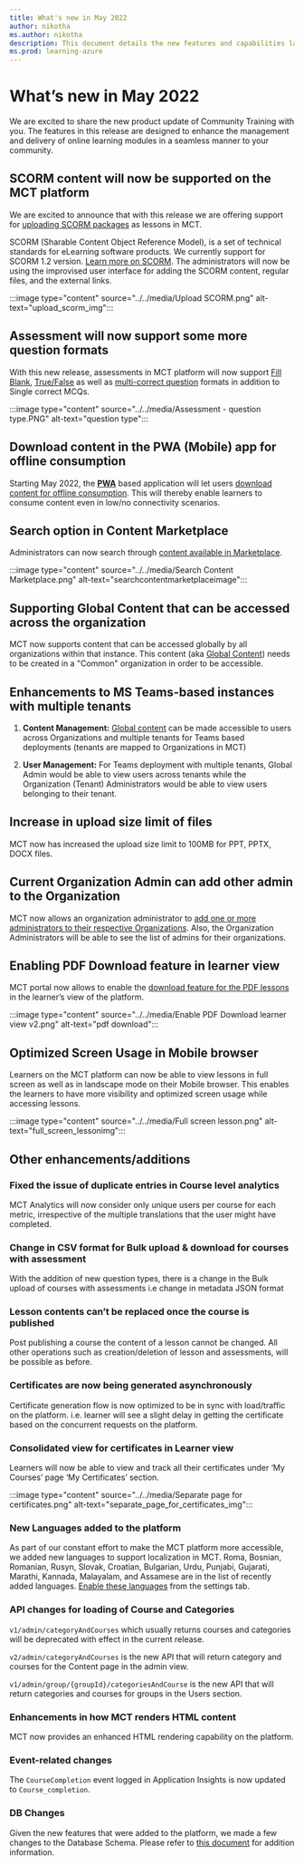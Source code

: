 ```yaml
---
title: What's new in May 2022
author: nikotha
ms.author: nikotha
description: This document details the new features and capabilities launched on Community Training in May 2022. 
ms.prod: learning-azure
---
```


# What’s new in May 2022

We are excited to share the new product update of Community Training with you. The features in this release are designed to enhance the management and delivery of online learning modules in a seamless manner to your community.

## SCORM content will now be supported on the MCT platform

We are excited to announce that with this release we are offering support for [uploading SCORM packages](../../content-management/create-content/create-course-category/upload-content-to-a-course.md#option-1-manually-add-content-for-each-lesson-in-a-course) as lessons in MCT.

SCORM (Sharable Content Object Reference Model), is a set of technical standards for eLearning software products. We currently support for SCORM 1.2 version. [Learn more on SCORM](https://scorm.com/). The administrators will now be using the improvised user interface for adding the SCORM content, regular files, and the external links.

:::image type="content" source="../../media/Upload SCORM.png" alt-text="upload_scorm_img":::

## Assessment will now support some more question formats

With this new release, assessments in MCT platform will now support [Fill Blank](../../content-management/create-content/create-course-category/add-assessments-to-a-course.md#fill-in-the-blank-question), [True/False](../../content-management/create-content/create-course-category/add-assessments-to-a-course.md#truefalse-question) as well as [multi-correct question](../../content-management/create-content/create-course-category/add-assessments-to-a-course.md#multi-choice---multi-correct-question) formats in addition to Single correct MCQs.

:::image type="content" source="../../media/Assessment - question type.PNG" alt-text="question type":::

## Download content in the PWA (Mobile) app for offline consumption

Starting May 2022, the [**PWA**](../../infrastructure-management/install-your-platform-instance/create-publish-mobile-app.md#what-are-progressive-web-applications) based application will let users [download content for offline consumption](../../learner-experience/pwa-app.md#step-6-download-content-and-continue-learning-offline). This will thereby enable learners to consume content even in low/no connectivity scenarios.

## Search option in Content Marketplace

Administrators can now search through [content available in Marketplace](../../content-management/create-content/create-course-category/create-a-new-course.md#option-2---add-course-via-content-marketplace).

:::image type="content" source="../../media/Search Content Marketplace.png" alt-text="searchcontentmarketplaceimage":::

## Supporting Global Content that can be accessed across the organization

MCT now supports content that can be accessed globally by all organizations within that instance. This content (aka [Global Content](../../content-management/content-management-overview.md#enabling-global-content-across-organizations)) needs to be created in a "Common" organization in order to be accessible.

## Enhancements to MS Teams-based instances with multiple tenants

1. **Content Management:** [Global content](../../content-management/content-management-overview.md#enabling-global-content-across-organizations) can be made accessible to users across Organizations and multiple tenants for Teams based deployments (tenants are mapped to Organizations in MCT)

2. **User Management:** For Teams deployment with multiple tenants, Global Admin would be able to view users across tenants while the Organization (Tenant) Administrators would be able to view users belonging to their tenant.

## Increase in upload size limit of files

MCT now has increased the upload size limit to 100MB for PPT, PPTX, DOCX files.

## Current Organization Admin can add other admin to the Organization

MCT now allows an organization administrator to [add one or more administrators to their respective Organizations](../../user-management/add-users/add-an-administrator-to-the-portal.md#adding-one-or-more-admins-to-an-organization-by-organization-admin). Also, the Organization Administrators will be able to see the list of admins for their organizations.

## Enabling PDF Download feature in learner view

MCT portal now allows to enable the [download feature for the PDF lessons](../../settings/configurations-on-the-training-platform.md#enable-pdf-download-feature-in-the-lessons) in the learner’s view of the platform.

:::image type="content" source="../../media/Enable PDF Download learner view v2.png" alt-text="pdf download":::

## Optimized Screen Usage in Mobile browser

Learners on the MCT platform can now be able to view lessons in full screen as well as in landscape mode on their Mobile browser. This enables the learners to have more visibility and optimized screen usage while accessing lessons.

:::image type="content" source="../../media/Full screen lesson.png" alt-text="full_screen_lessonimg":::

## Other enhancements/additions

### Fixed the issue of duplicate entries in Course level analytics

MCT Analytics will now consider only unique users per course for each metric, irrespective of the multiple translations that the user might have completed.

### Change in CSV format for Bulk upload & download for courses with assessment

With the addition of new question types, there is a change in the Bulk upload of courses with assessments i.e change in metadata JSON format

### Lesson contents can’t be replaced once the course is published

Post publishing a course the content of a lesson cannot be changed. All other operations such as creation/deletion of lesson and assessments, will be possible as before.

### Certificates are now being generated asynchronously

Certificate generation flow is now optimized to be in sync with load/traffic on the platform. i.e. learner will see a slight delay in getting the certificate based on the concurrent requests on the platform.

### Consolidated view for certificates in Learner view

Learners will now be able to view and track all their certificates under ‘My Courses’ page ‘My Certificates’ section.

:::image type="content" source="../../media/Separate page for certificates.png" alt-text="separate_page_for_certificates_img":::

### New Languages added to the platform

As part of our constant effort to make the MCT platform more accessible, we added new languages to support localization in MCT. Roma, Bosnian, Romanian, Rusyn, Slovak, Croatian, Bulgarian, Urdu, Punjabi, Gujarati, Marathi, Kannada, Malayalam, and Assamese are in the list of recently added languages. [Enable these languages](../../settings/customize-languages-for-the-learners-on-the-platform.md#steps-to-add-languages-on-the-platform) from the settings tab.

### API changes for loading of Course and Categories

`v1/admin/categoryAndCourses` which usually returns courses and categories will be deprecated with effect in the current release.

`v2/admin/categoryAndCourses` is the new API that will return category and courses for the Content page in the admin view.

`v1/admin/group/{groupId}/categoriesAndCourse` is the new API that will return categories and courses for groups in the Users section.

### Enhancements in how MCT renders HTML content

MCT now provides an enhanced HTML rendering capability on the platform.

### Event-related changes

The `CourseCompletion` event logged in Application Insights is now updated to `Course_completion`.

### DB Changes

Given the new features that were added to the platform, we made a few changes to the Database Schema. Please refer to [this document](../../analytics/custom-reports/database-schema.md#database-schema-overview) for addition information.
